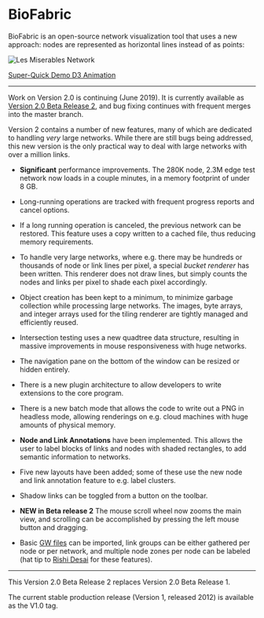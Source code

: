 BioFabric
=========

BioFabric is an open-source network visualization tool that uses a new approach: nodes are represented as horizontal lines instead of as points:

![Les Miserables Network](http://www.biofabric.org/gallery/images/LesMiz1024.png)

[Super-Quick Demo D3 Animation](http://www.biofabric.org/gallery/pages/SuperQuickBioFabric.html)

---


Work on Version 2.0 is continuing (June 2019). It is currently available as [Version 2.0 Beta Release 2](https://github.com/wjrl/BioFabric/releases/tag/V2.0Beta2), and bug fixing continues with frequent merges into the master branch.

Version 2 contains a number of new features, many of which are dedicated to handling *very* large networks. While there are still bugs being addressed, this new version is the only practical way to deal with large networks with over a million links.

* **Significant** performance improvements. The 280K node, 2.3M edge test network now loads in a couple minutes, in a memory footprint of under 8 GB.

* Long-running operations are tracked with frequent progress reports and cancel options.

* If a long running operation is canceled, the previous network can be restored. This feature uses a copy written to a cached file, thus reducing memory requirements.

* To handle very large networks, where e.g. there may be hundreds or thousands of node or link lines per pixel, a special *bucket renderer* has been written. This renderer does not draw lines, but simply counts the nodes and links per pixel to shade each pixel accordingly.

* Object creation has been kept to a minimum, to minimize garbage collection while processing large networks. The images, byte arrays, and integer arrays used for the tiling renderer are tightly managed and efficiently reused.   

* Intersection testing uses a new quadtree data structure, resulting in massive improvements in mouse responsiveness with huge networks. 

* The navigation pane on the bottom of the window can be resized or hidden entirely.

* There is a new plugin architecture to allow developers to write extensions to the core program.

* There is a new batch mode that allows the code to write out a PNG in headless mode, allowing renderings on e.g. cloud machines with huge amounts of physical memory.

* **Node and Link Annotations** have been implemented. This allows the user to label blocks of links and nodes with shaded rectangles, to add semantic information to networks.

* Five new layouts have been added; some of these use the new node and link annotation feature to e.g. label clusters.

* Shadow links can be toggled from a button on the toolbar.

* **NEW in Beta release 2** The mouse scroll wheel now zooms the main view, and scrolling can be accomplished by pressing the left mouse button and dragging. 

* Basic [GW files](http://www.algorithmic-solutions.info/leda_manual/GW.html) can be imported, link groups can be either gathered per node or per network, and multiple node zones per node can be labeled (hat tip to [Rishi Desai](https://github.com/RishiDesai) for these features).

---

This Version 2.0 Beta Release 2 replaces Version 2.0 Beta Release 1.

The current stable production release (Version 1, released 2012) is available as the V1.0 tag.


